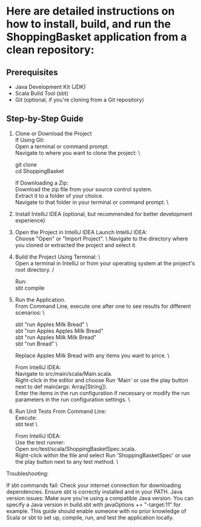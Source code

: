 # Here are detailed instructions on how to install, build, and run the ShoppingBasket application from a clean repository:

## Prerequisites
- Java Development Kit (JDK)
- Scala Build Tool (sbt)
- Git (optional, if you're cloning from a Git repository)

## Step-by-Step Guide

1. Clone or Download the Project\
   If Using Git:\
   Open a terminal or command prompt.\
   Navigate to where you want to clone the project: \

   git clone <repository-url>\
   cd ShoppingBasket

   If Downloading a Zip:  \
   Download the zip file from your source control system. \
   Extract it to a folder of your choice. \
   Navigate to that folder in your terminal or command prompt. \

2. Install IntelliJ IDEA (optional, but recommended for better development experience)

3. Open the Project in IntelliJ IDEA
   Launch IntelliJ IDEA:  \
   Choose "Open" or "Import Project".  \ 
   Navigate to the directory where you cloned or extracted the project and select it. 

4. Build the Project
   Using Terminal:  \  
   Open a terminal in IntelliJ or from your operating system at the project's root directory.  /

   Run:   \
   sbt compile

5. Run the Application.  
   From Command Line, execute one after one to see results for different scenarios:  \
   
   sbt "run Apples Milk Bread"  \  
   sbt "run Apples Apples Milk Bread"  \
   sbt "run Apples Milk Milk Bread"  \
   sbt "run Bread"  \

   Replace Apples Milk Bread with any items you want to price.  \

   From IntelliJ IDEA:  \
   Navigate to src/main/scala/Main.scala.  \
   Right-click in the editor and choose Run 'Main' or use the play button next to def main(args: Array[String]).  \
   Enter the items in the run configuration if necessary or modify the run parameters in the run configuration settings. \

7. Run Unit Tests
   From Command Line:  \
   Execute:  \
   sbt test  \

   From IntelliJ IDEA:  \
   Use the test runner:  \
   Open src/test/scala/ShoppingBasketSpec.scala.  \
   Right-click within the file and select Run 'ShoppingBasketSpec' or use the play button next to any test method.  \

Troubleshooting:

If sbt commands fail: Check your internet connection for downloading dependencies. Ensure sbt is correctly installed and in your PATH.
Java version issues: Make sure you're using a compatible Java version. You can specify a Java version in build.sbt with javaOptions += "-target:11" for example.
This guide should enable someone with no prior knowledge of Scala or sbt to set up, compile, run, and test the application locally.
